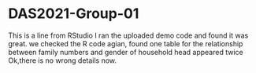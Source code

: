 # DAS2021-Group-01
This is a line from RStudio
I ran the uploaded demo code and found it was great.
we checked the R code agian, found one table for the relationship between family numbers and gender of household head appeared twice
Ok,there is no wrong details now. 
